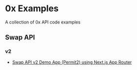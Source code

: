 # 0x Examples

A collection of 0x API code examples

## Swap API

### v2

- [Swap API v2 Demo App (Permit2) using Next.js App Router](https://github.com/0xProject/0x-examples/tree/main/swap-v2-next-app)